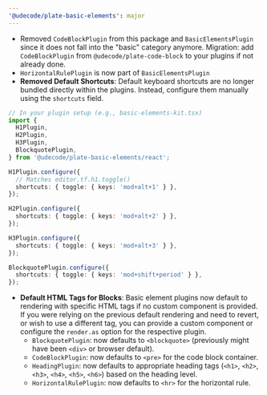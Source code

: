 ```yaml
---
'@udecode/plate-basic-elements': major
---
```


- Removed `CodeBlockPlugin` from this package and `BasicElementsPlugin` since it does not fall into the "basic" category anymore. Migration: add `CodeBlockPlugin` from `@udecode/plate-code-block` to your plugins if not already done.
- `HorizontalRulePlugin` is now part of `BasicElementsPlugin`
- **Removed Default Shortcuts**: Default keyboard shortcuts are no longer bundled directly within the plugins. Instead, configure them manually using the `shortcuts` field.

```ts
// In your plugin setup (e.g., basic-elements-kit.tsx)
import {
  H1Plugin,
  H2Plugin,
  H3Plugin,
  BlockquotePlugin,
} from '@udecode/plate-basic-elements/react';

H1Plugin.configure({
  // Matches editor.tf.h1.toggle()
  shortcuts: { toggle: { keys: 'mod+alt+1' } },
});

H2Plugin.configure({
  shortcuts: { toggle: { keys: 'mod+alt+2' } },
});

H3Plugin.configure({
  shortcuts: { toggle: { keys: 'mod+alt+3' } },
});

BlockquotePlugin.configure({
  shortcuts: { toggle: { keys: 'mod+shift+period' } },
});
```

- **Default HTML Tags for Blocks**: Basic element plugins now default to rendering with specific HTML tags if no custom component is provided. If you were relying on the previous default rendering and need to revert, or wish to use a different tag, you can provide a custom component or configure the `render.as` option for the respective plugin.
  - `BlockquotePlugin`: now defaults to `<blockquote>` (previously might have been `<div>` or browser default).
  - `CodeBlockPlugin`: now defaults to `<pre>` for the code block container.
  - `HeadingPlugin`: now defaults to appropriate heading tags (`<h1>`, `<h2>`, `<h3>`, `<h4>`, `<h5>`, `<h6>`) based on the heading level.
  - `HorizontalRulePlugin`: now defaults to `<hr>` for the horizontal rule.
